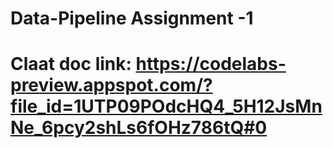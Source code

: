 # Data-Pipeline Assignment -1
# Claat doc link: https://codelabs-preview.appspot.com/?file_id=1UTP09POdcHQ4_5H12JsMnNe_6pcy2shLs6fOHz786tQ#0
